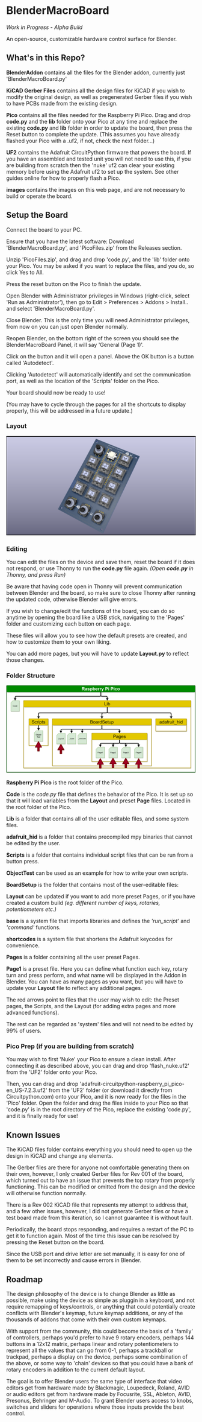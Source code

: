 # BlenderMacroBoard
_Work in Progress - Alpha Build_

An open-source, customizable hardware control surface for Blender.

## What's in this Repo?
__BlenderAddon__ contains all the files for the Blender addon, currently just 'BlenderMacroBoard.py'

__KiCAD Gerber Files__ contains all the design files for KiCAD if you wish to modify the original design, as well as pregenerated Gerber files if you wish to have PCBs made from the existing design.

__Pico__ contains all the files needed for the Raspberry Pi Pico. Drag and drop __code.py__ and the __lib__ folder onto your Pico at any time and replace the existing __code.py__ and __lib__ folder in order to update the board, then press the Reset button to complete the update. (This assumes you have already flashed your Pico with a .uf2, if not, check the next folder...)

__UF2__ contains the Adafruit CircuitPython firmware that powers the board. If you have an assembled and tested unit you will not need to use this, if you are building from scratch then the 'nuke' uf2 can clear your existing memory before using the Adafruit uf2 to set up the system. See other guides online for how to properly flash a Pico.

__images__ contains the images on this web page, and are not necessary to build or operate the board.

## Setup the Board
Connect the board to your PC.

Ensure that you have the latest software: Download 'BlenderMacroBoard.py', and 'PicoFiles.zip' from the Releases section.

Unzip 'PicoFiles.zip', and drag and drop 'code.py', and the 'lib' folder onto your Pico. You may be asked if you want to replace the files, and you do, so click Yes to All.

Press the reset button on the Pico to finish the update.

Open Blender with Administrator privileges in Windows (right-click, select 'Run as Administrator'), then go to Edit > Preferences > Addons > Install.. and select 'BlenderMacroBoard.py'.

Close Blender. This is the only time you will need Administrator privileges, from now on you can just open Blender normally.

Reopen Blender, on the bottom right of the screen you should see the BlenderMacroBoard Panel, it will say 'General (Page 1)'.

Click on the button and it will open a panel. Above the OK button is a button called 'Autodetect'.

Clicking 'Autodetect' will automatically identify and set the communication port, as well as the location of the 'Scripts' folder on the Pico.

Your board should now be ready to use!

(You may have to cycle through the pages for all the shortcuts to display properly, this will be addressed in a future update.)

### Layout
![](/images/BlenderMacroBoardPCBPreview.png)

### Editing
You can edit the files on the device and save them, reset the board if it does not respond, or use Thonny to run the __code.py__ file again. _(Open __code.py__ in Thonny, and press Run)_

Be aware that having code open in Thonny will prevent communication between Blender and the board, so make sure to close Thonny after running the updated code, otherwise Blender will give errors.

If you wish to change/edit the functions of the board, you can do so anytime by opening the board like a USB stick, navigating to the 'Pages' folder and customizing each button on each page.

These files will allow you to see how the default presets are created, and how to customize them to your own liking.

You can add more pages, but you will have to update __Layout.py__ to reflect those changes.

### Folder Structure
![](/images/BlenderBoardFolderStructure.png)

__Raspberry Pi Pico__ is the root folder of the Pico.

__Code__ is the _code.py_ file that defines the behavior of the Pico. It is set up so that it will load variables from the __Layout__ and preset __Page__ files. Located in the root folder of the Pico.

__Lib__ is a folder that contains all of the user editable files, and some system files.

__adafruit_hid__ is a folder that contains precompiled mpy binaries that cannot be edited by the user.

__Scripts__ is a folder that contains individual script files that can be run from a button press. 

__ObjectTest__ can be used as an example for how to write your own scripts.

__BoardSetup__ is the folder that contains most of the user-editable files:

__Layout__ can be updated if you want to add more preset Pages, or if you have created a custom build _(eg. different number of keys, rotaries, potentiometers etc.)_

__base__ is a system file that imports libraries and defines the _'run_script'_ and _'command'_ functions.

__shortcodes__ is a system file that shortens the Adafruit keycodes for convenience.

__Pages__ is a folder containing all the user preset Pages.

__Page1__ is a preset file. Here you can define what function each key, rotary turn and press perform, and what name will be displayed in the Addon in Blender. You can have as many pages as you want, but you will have to update your __Layout__ file to reflect any additional pages.

The red arrows point to files that the user may wish to edit: the Preset pages, the Scripts, and the Layout (for adding extra pages and more advanced functions).

The rest can be regarded as 'system' files and will not need to be edited by 99% of users.

### Pico Prep (if you are building from scratch)
You may wish to first 'Nuke' your Pico to ensure a clean install. After connecting it as described above, you can drag and drop 'flash_nuke.uf2' from the 'UF2' folder onto your Pico.

Then, you can drag and drop 'adafruit-circuitpython-raspberry_pi_pico-en_US-7.2.3.uf2' from the 'UF2' folder (or download it directly from Circuitpython.com) onto your Pico, and it is now ready for the files in the 'Pico' folder. Open the folder and drag the files inside to your Pico so that 'code.py' is in the root directory of the Pico, replace the existing 'code.py', and it is finally ready for use!

## Known Issues
The KiCAD files folder contains everything you should need to open up the design in KiCAD and change any elements.

The Gerber files are there for anyone not comfortable generating them on their own, however, I only created Gerber files for Rev 001 of the board, which turned out to have an issue that prevents the top rotary from properly functioning. This can be modified or omitted from the design and the device will otherwise function normally.

There is a Rev 002 KiCAD file that represents my attempt to address that, and a few other issues, however, I did not generate Gerber files or have a test board made from this iteration, so I cannot guarantee it is without fault.

Periodically, the board stops responding, and requires a restart of the PC to get it to function again. Most of the time this issue can be resolved by pressing the Reset button on the board.

Since the USB port and drive letter are set manually, it is easy for one of them to be set incorrectly and cause errors in Blender.

## Roadmap
The design philosophy of the device is to change Blender as little as possible, make using the device as simple as pluggin in a keyboard, and not require remapping of keys/controls, or anything that could potentially create conflicts with Blender's keymap, future keymap additions, or any of the thousands of addons that come with their own custom keymaps.

With support from the community, this could become the basis of a 'family' of controllers, perhaps you'd prefer to have 9 rotary encoders, perhaps 144 buttons in a 12x12 matrix, perhaps linear and rotary potentiometers to represent all the values that can go from 0-1, perhaps a trackball or trackpad, perhaps a display on the device, perhaps some combination of the above, or some way to 'chain' devices so that you could have a bank of rotary encoders in addition to the current default layout.

The goal is to offer Blender users the same type of interface that video editors get from hardware made by Blackmagic, Loupedeck, Roland, AVID or audio editors get from hardware made by Focusrite, SSL, Ableton, AVID, Presonus, Behringer and M-Audio. To grant Blender users access to knobs, switches and sliders for operations where those inputs provide the best control.
